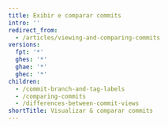 ```yaml
---
title: Exibir e comparar commits
intro: ''
redirect_from:
  - /articles/viewing-and-comparing-commits
versions:
  fpt: '*'
  ghes: '*'
  ghae: '*'
  ghec: '*'
children:
  - /commit-branch-and-tag-labels
  - /comparing-commits
  - /differences-between-commit-views
shortTitle: Visualizar & comparar commits
---
```


